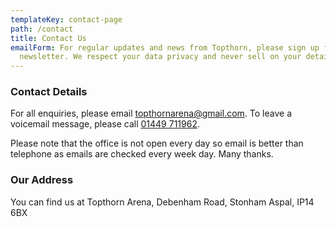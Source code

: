 ```yaml
---
templateKey: contact-page
path: /contact
title: Contact Us
emailForm: For regular updates and news from Topthorn, please sign up for our
  newsletter. We respect your data privacy and never sell on your details.
---
```

### Contact Details

For all enquiries, please email [topthornarena@gmail.com](mailto:topthornarena@gmail.com). To leave a voicemail message, please call [01449 711962](tel:01449711962).

Please note that the office is not open every day so email is better than telephone as emails are checked every week day.  Many thanks.

### Our Address

You can find us at Topthorn Arena, Debenham Road, Stonham Aspal, IP14 6BX